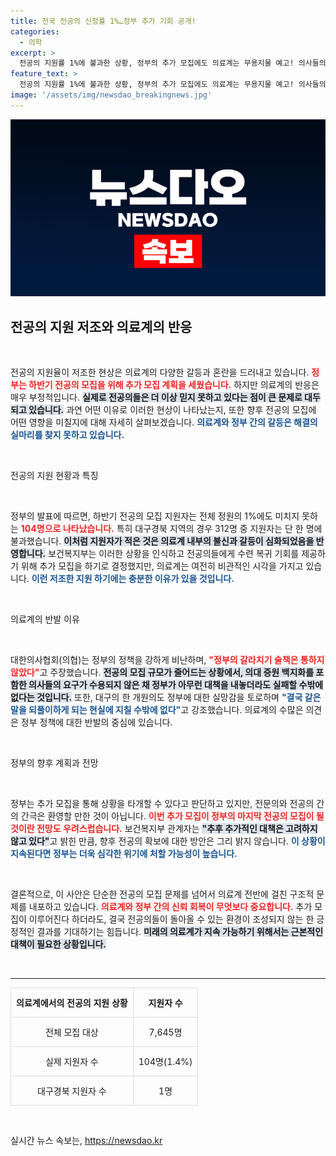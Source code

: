 ```yaml
---
title: 전국 전공의 신청률 1%…정부 추가 기회 공개!
categories:
  - 의학
excerpt: >
  전공의 지원률 1%에 불과한 상황, 정부의 추가 모집에도 의료계는 무용지물 예고! 의사들의 불만이 쌓여가는 가운데, 숨통을 틀 수 있을까?
feature_text: >
  전공의 지원률 1%에 불과한 상황, 정부의 추가 모집에도 의료계는 무용지물 예고! 의사들의 불만이 쌓여가는 가운데, 숨통을 틀 수 있을까?
image: '/assets/img/newsdao_breakingnews.jpg'
---
```


<p><img src="/assets/img/newsdao_breakingnews.jpg" alt="flaretime 속보" /></p>

<h2 data-ke-size="size26">전공의 지원 저조와 의료계의 반응</h2>

<p data-ke-size="size16">&nbsp;</p>

<p>전공의 지원율이 저조한 현상은 의료계의 다양한 갈등과 혼란을 드러내고 있습니다. <b><span style="color: #ee2323;">정부는 하반기 전공의 모집을 위해 추가 모집 계획을 세웠습니다.</span></b> 하지만 의료계의 반응은 매우 부정적입니다. <b><span style="background-color: #21538527;">실제로 전공의들은 더 이상 믿지 못하고 있다는 점이 큰 문제로 대두되고 있습니다.</span></b> 과연 어떤 이유로 이러한 현상이 나타났는지, 또한 향후 전공의 모집에 어떤 영향을 미칠지에 대해 자세히 살펴보겠습니다. <b><span style="color: #1a5490;">의료계와 정부 간의 갈등은 해결의 실마리를 찾지 못하고 있습니다.</span></b></p>

<p data-ke-size="size16">&nbsp;</p>

<p>전공의 지원 현황과 특징</p>

<p data-ke-size="size16">&nbsp;</p>

<p>정부의 발표에 따르면, 하반기 전공의 모집 지원자는 전체 정원의 1%에도 미치지 못하는 <b><span style="color: #ee2323;">104명으로 나타났습니다.</span></b> 특히 대구경북 지역의 경우 312명 중 지원자는 단 한 명에 불과했습니다. <b><span style="background-color: #21538527;">이처럼 지원자가 적은 것은 의료계 내부의 불신과 갈등이 심화되었음을 반영합니다.</span></b> 보건복지부는 이러한 상황을 인식하고 전공의들에게 수련 복귀 기회를 제공하기 위해 추가 모집을 하기로 결정했지만, 의료계는 여전히 비관적인 시각을 가지고 있습니다. <b><span style="color: #1a5490;">이런 저조한 지원 하기에는 충분한 이유가 있을 것입니다.</span></b></p>

<p data-ke-size="size16">&nbsp;</p>

<p>의료계의 반발 이유</p>

<p data-ke-size="size16">&nbsp;</p>

<p>대한의사협회(의협)는 정부의 정책을 강하게 비난하며, <b><span style="color: #ee2323;">"정부의 갈라치기 술책은 통하지 않았다"</span></b>고 주장했습니다. <b><span style="background-color: #21538527;">전공의 모집 규모가 줄어드는 상황에서, 의대 증원 백지화를 포함한 의사들의 요구가 수용되지 않은 채 정부가 아무런 대책을 내놓더라도 실패할 수밖에 없다는 것입니다.</span></b> 또한, 대구의 한 개원의도 정부에 대한 실망감을 토로하며 <b><span style="color: #1a5490;">"결국 같은 말을 되풀이하게 되는 현실에 지칠 수밖에 없다"</span></b>고 강조했습니다. 의료계의 수많은 의견은 정부 정책에 대한 반발의 중심에 있습니다.</p>

<p data-ke-size="size16">&nbsp;</p>

<p>정부의 향후 계획과 전망</p>

<p data-ke-size="size16">&nbsp;</p>

<p>정부는 추가 모집을 통해 상황을 타개할 수 있다고 판단하고 있지만, 전문의와 전공의 간의 간극은 환영할 만한 것이 아닙니다. <b><span style="color: #ee2323;">이번 추가 모집이 정부의 마지막 전공의 모집이 될 것이란 전망도 우려스럽습니다.</span></b> 보건복지부 관계자는 <b><span style="background-color: #21538527;">"추후 추가적인 대책은 고려하지 않고 있다"</span></b>고 밝힌 만큼, 향후 전공의 확보에 대한 방안은 그리 밝지 않습니다. <b><span style="color: #1a5490;">이 상황이 지속된다면 정부는 더욱 심각한 위기에 처할 가능성이 높습니다.</span></b></p>

<p data-ke-size="size16">&nbsp;</p>

<p>결론적으로, 이 사안은 단순한 전공의 모집 문제를 넘어서 의료계 전반에 걸친 구조적 문제를 내포하고 있습니다. <b><span style="color: #ee2323;">의료계와 정부 간의 신뢰 회복이 무엇보다 중요합니다.</span></b> 추가 모집이 이루어진다 하더라도, 결국 전공의들이 돌아올 수 있는 환경이 조성되지 않는 한 긍정적인 결과를 기대하기는 힘듭니다. <b><span style="background-color: #21538527;">미래의 의료계가 지속 가능하기 위해서는 근본적인 대책이 필요한 상황입니다.</span></b></p>

<p data-ke-size="size16">&nbsp;</p>

<hr />

<table style="width: 100%; border-collapse: collapse;">
    <tr>
        <td style="border: 1px solid #ddd; padding: 8px; text-align: center; height: 30px;"><b>의료계에서의 전공의 지원 상황</b></td>
        <td style="border: 1px solid #ddd; padding: 8px; text-align: center; height: 30px;"><b>지원자 수</b></td>
    </tr>
    <tr>
        <td style="border: 1px solid #ddd; padding: 8px; text-align: center; height: 30px;">전체 모집 대상</td>
        <td style="border: 1px solid #ddd; padding: 8px; text-align: center; height: 30px;">7,645명</td>
    </tr>
    <tr>
        <td style="border: 1px solid #ddd; padding: 8px; text-align: center; height: 30px;">실제 지원자 수</td>
        <td style="border: 1px solid #ddd; padding: 8px; text-align: center; height: 30px;">104명(1.4%)</td>
    </tr>
    <tr>
        <td style="border: 1px solid #ddd; padding: 8px; text-align: center; height: 30px;">대구경북 지원자 수</td>
        <td style="border: 1px solid #ddd; padding: 8px; text-align: center; height: 30px;">1명</td>
    </tr>
</table>

<p data-ke-size="size16">&nbsp;</p>
실시간 뉴스 속보는, <a href="https://newsdao.kr" rel="dofollow">https://newsdao.kr</a>


